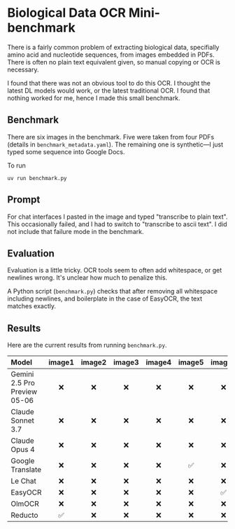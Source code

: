 # Biological Data OCR Mini-benchmark
There is a fairly common problem of extracting biological data,
specifially amino acid and nucleotide sequences,
from images embedded in PDFs.
There is often no plain text equivalent given, so manual copying or OCR is necessary.

I found that there was not an obvious tool to do this OCR.
I thought the latest DL models would work, or the latest traditional OCR.
I found that nothing worked for me, hence I made this small benchmark.

## Benchmark
There are six images in the benchmark.
Five were taken from four PDFs (details in `benchmark_metadata.yaml`).
The remaining one is synthetic—I just typed some sequence into Google Docs.

To run
```
uv run benchmark.py
```

## Prompt
For chat interfaces I pasted in the image and typed "transcribe to plain text".
This occasionally failed, and I had to switch to "transcribe to ascii text".
I did not include that failure mode in the benchmark.

## Evaluation
Evaluation is a little tricky.
OCR tools seem to often add whitespace, or get newlines wrong.
It's unclear how much to penalize this.

A Python script (`benchmark.py`) checks that after removing all whitespace including newlines,
and boilerplate in the case of EasyOCR,
the text matches exactly.

## Results
Here are the current results from running `benchmark.py`.

| Model                        | image1 | image2 | image3 | image4 | image5 | image6 |
| :--------------------------- | :----: | :----: | :----: | :----: | :----: | :----: |
| Gemini 2.5 Pro Preview 05-06 |   ❌   |   ❌   |   ❌   |   ❌   |   ❌   |   ❌   |
| Claude Sonnet 3.7            |   ❌   |   ❌   |   ❌   |   ❌   |   ❌   |   ❌   |
| Claude Opus 4                |   ❌   |   ❌   |   ❌   |   ❌   |   ❌   |   ❌   |
| Google Translate             |   ❌   |   ❌   |   ❌   |   ❌   |   ✅   |   ❌   |
| Le Chat                      |   ❌   |   ❌   |   ❌   |   ❌   |   ❌   |   ❌   |
| EasyOCR                      |   ❌   |   ❌   |   ❌   |   ❌   |   ❌   |   ✅   |
| OlmOCR                       |   ❌   |   ❌   |   ❌   |   ❌   |   ❌   |   ❌   |
| Reducto                      |   ✅   |   ❌   |   ❌   |   ❌   |   ❌   |   ❌   |

